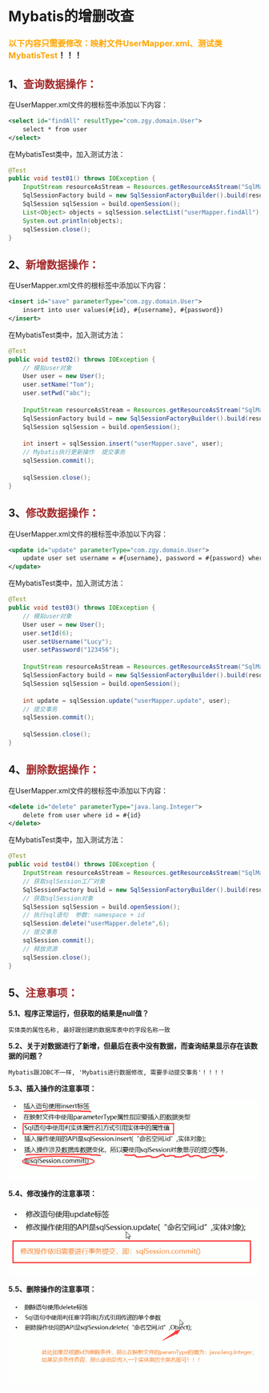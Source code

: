 # Mybatis的增删改查

### <span style="color:orange">以下内容只需要修改：映射文件UserMapper.xml、测试类MybatisTest</span>！！！

## 1、<span style="color:brown">查询数据操作：</span>

在UserMapper.xml文件的根标签<mapper></mapper>中添加以下内容：

```xml
<select id="findAll" resultType="com.zgy.domain.User">
    select * from user
</select>
```

在MybatisTest类中，加入测试方法：

```java
@Test
public void test01() throws IOException {
    InputStream resourceAsStream = Resources.getResourceAsStream("SqlMapConfig.xml");
    SqlSessionFactory build = new SqlSessionFactoryBuilder().build(resourceAsStream);
    SqlSession sqlSession = build.openSession();
    List<Object> objects = sqlSession.selectList("userMapper.findAll");
    System.out.println(objects);
    sqlSession.close();
}
```



## 2、<span style="color:brown">新增数据操作：</span>

在UserMapper.xml文件的根标签<mapper></mapper>中添加以下内容：

```xml
<insert id="save" parameterType="com.zgy.domain.User">
    insert into user values(#{id}, #{username}, #{password})
</insert>
```

在MybatisTest类中，加入测试方法：

```java
@Test
public void test02() throws IOException {
    // 模拟user对象
    User user = new User();
    user.setName("Tom");
    user.setPwd("abc");
    
    InputStream resourceAsStream = Resources.getResourceAsStream("SqlMapConfig.xml");
    SqlSessionFactory build = new SqlSessionFactoryBuilder().build(resourceAsStream);
    SqlSession sqlSession = build.openSession();
    
    int insert = sqlSession.insert("userMapper.save", user);
    // Mybatis执行更新操作  提交事务
    sqlSession.commit();
    
    sqlSession.close();
}
```



## 3、<span style="color:brown">修改数据操作：</span>

在UserMapper.xml文件的根标签<mapper></mapper>中添加以下内容：

```xml
<update id="update" parameterType="com.zgy.domain.User">
    update user set username = #{username}, password = #{password} where id = #{id}
</update>
```

在MybatisTest类中，加入测试方法：

```java
@Test
public void test03() throws IOException {
    // 模拟user对象
    User user = new User();
    user.setId(6);
    user.setUsername("Lucy");
    user.setPassword("123456");

    InputStream resourceAsStream = Resources.getResourceAsStream("SqlMapConfig.xml");
    SqlSessionFactory build = new SqlSessionFactoryBuilder().build(resourceAsStream);
    SqlSession sqlSession = build.openSession();
    
    int update = sqlSession.update("userMapper.update", user);
    // 提交事务
    sqlSession.commit();

    sqlSession.close();
}
```



## 4、<span style="color:brown">删除数据操作：</span>

在UserMapper.xml文件的根标签<mapper></mapper>中添加以下内容：

```xml
<delete id="delete" parameterType="java.lang.Integer">
    delete from user where id = #{id}
</delete>
```

在MybatisTest类中，加入测试方法：

```java
@Test
public void test04() throws IOException {
    InputStream resourceAsStream = Resources.getResourceAsStream("SqlMapConfig.xml");
    // 获取sqlSession工厂对象
    SqlSessionFactory build = new SqlSessionFactoryBuilder().build(resourceAsStream);
    // 获取sqlSession对象
    SqlSession sqlSession = build.openSession();
    // 执行sql语句  参数: namespace + id
    sqlSession.delete("userMapper.delete",6);
    // 提交事务
    sqlSession.commit();
    // 释放资源
    sqlSession.close();
}
```



## 5、<span style="color:brown">注意事项：</span>

**5.1、程序正常运行，但获取的结果是null值？**

```apl
实体类的属性名称, 最好跟创建的数据库表中的字段名称一致
```

**5.2、关于对数据进行了新增，但最后在表中没有数据，而查询结果显示存在该数据的问题？**

```apl
Mybatis跟JDBC不一样, 'Mybatis进行数据修改, 需要手动提交事务'！！！！
```

**5.3、插入操作的注意事项：**

<img src="https://raw.githubusercontent.com/root-bine/image/main/Typora-image/Mybatis%E6%8F%92%E5%85%A5%E6%93%8D%E4%BD%9C%E7%9A%84%E6%B3%A8%E6%84%8F%E4%BA%8B%E9%A1%B9.png" alt="image-20220925001117046"  />

**5.4、修改操作的注意事项：**

<img src="https://raw.githubusercontent.com/root-bine/image/main/Typora-image/Mybatis%E4%BF%AE%E6%94%B9%E6%93%8D%E4%BD%9C%E7%9A%84%E6%B3%A8%E6%84%8F%E4%BA%8B%E9%A1%B9.png" alt="image-20220925002202201"  />

**5.5、删除操作的注意事项：**

![image-20220925003259269](https://raw.githubusercontent.com/root-bine/image/main/Typora-image/Mybatis%E5%88%A0%E9%99%A4%E6%93%8D%E4%BD%9C%E7%9A%84%E6%B3%A8%E6%84%8F%E4%BA%8B%E9%A1%B9.png)


